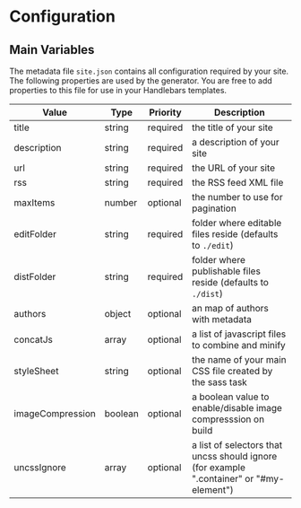 # Configuration

## Main Variables

The metadata file `site.json` contains all configuration required by your site. The following properties are used by the generator.
You are free to add properties to this file for use in your Handlebars templates.

|Value|Type|Priority|Description|
|---|---|---|---|
| title | string | required | the title of your site |
| description | string | required | a description of your site |
| url | string | required | the URL of your site |
| rss | string | required | the RSS feed XML file |
| maxItems | number | optional | the number to use for pagination |
| editFolder | string | required | folder where editable files reside (defaults to `./edit`) |
| distFolder | string | required | folder where publishable files reside (defaults to `./dist`) |
| authors | object | optional | an map of authors with metadata |
| concatJs | array | optional | a list of javascript files to combine and minify |
| styleSheet | string | optional | the name of your main CSS file created by the sass task |
| imageCompression | boolean | optional | a boolean value to enable/disable image compresssion on build |
| uncssIgnore | array | optional | a list of selectors that uncss should ignore (for example ".container" or "#my-element") |